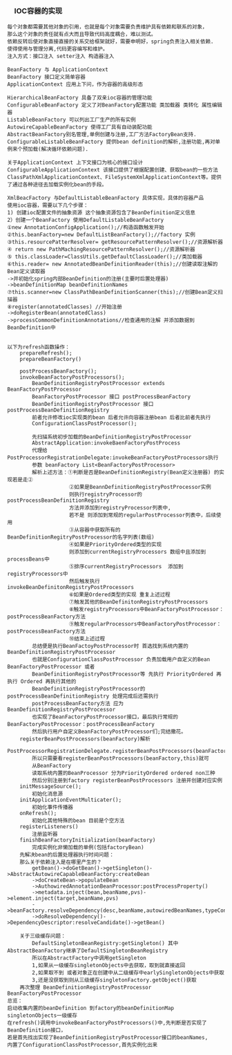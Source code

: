 ### 　IOC容器的实现
    每个对象都需要其他对象的引用，也就是每个对象需要负责维护具有依赖和联系的对象，
    那么这个对象的责任就有点大而且导致代码高度耦合，难以测试。
    依赖反转后使对象直接直接的关系交给框架就好，需要申明好，spring负责注入相关依赖.
    使得使用与管理分离,代码更容编写和维护。
    注入方式：接口注入 setter注入 构造器注入
    
    BeanFactory 与 ApplicationContext
    BeanFactory 接口定义简单容器
    ApplicationContext 应用上下问，作为容器的高级形态
    
    HierarchicalBeanFactory 具备了双亲ioc容器的管理功能
    ConfigurableBeanFactory 定义了对BeanFactory配置功能 类加载器 类转化 属性编辑器
    ListableBeanFactory 可以列出工厂生产的所有实例
    AutowireCapableBeanFactory 使得工厂具有自动装配功能
    AbstractBeanFactory别名管理,单例创建与注册,工厂方法FactoryBean支持.
    ConfigurableListableBeanFactory 提供bean definition的解析,注册功能,再对单例来个预加载(解决循环依赖问题).
    
    关于ApplicationContext 上下文接口为核心的接口设计
    ConfigurableApplicationContext 该接口提供了根据配置创建、获取bean的一些方法
    ClassPathXmlApplicationContext、FileSystemXmlApplicationContext等。提供了通过各种途径去加载实例化bean的手段。
    
    XmlBeacFactory 与DefaultListableBeanFactory 具体实现，具体的容器产品
    使用ioc容器，需要以下几个步骤：
    1) 创建ioc配置文件的抽象资源 这个抽象资源包含了BeanDefinition定义信息
    2）创建一个BeanFactory 使用DefaultListableBeanFactory
    ①new AnnotationConfigApplication();//构造函数触发开始
    ②this.beanFactory=new DefaultListBeanFactory();//factory 实例
    ③this.resourcePatterResolver= getResourcePatternResolver();//资源解析器
    ④ return new PathMachingResourcePatternResolver();//资源解析器
    ⑤ this.classLoader=ClassUtils.getDefaultClassLoader();//类加载器
    ⑥this.reader= new AnnotatedBeanDefinitionReader(this);//创建读取注解的Bean定义读取器 
    ->并初始化spring内部BeanDefinition的注册(主要时后置处理器)
    ->beanDefinitionMap beanDefinitionNames
    ⑦this.scanner=new ClassPathBeanDefinitionScanner(this);//创建Bean定义扫描器
    ⑧register(annotatedClasses) //开始注册
    ->doRegisterBean(annotatedClass)
    ->processCommonDefinitionAnnotations//检查通用的注解 并添加数据到BeanDefinition中
    
    
    以下为refresh函数操作：
        prepareRefresh();
        prepareBeanFactory()
        
        postProcessBeanFactory();
        invokeBeanFactoryPostProcessors();
            BeanDefinitionRegistryPostProcessor extends BeanFactoryPostProcessor
            BeanFactoryPostProcessor 接口 postProcessBeanFactory  
            BeanDefinitionRegistryPostProcessor 接口 postProcessBeanDefinitionRegistry
            前者允许修改ioc实现类的bean 后者允许向容器注册bean 后者比前者先执行
            ConfigurationClassPostProcessor();
            
            先扫描系统初步加载的BeanDefinitionRegistryPostProcessor
            AbstractApplication:invokeBaenFactoryPostProcess 
            代理给PostProcessorRegistrationDelegate:invokeBeanFactoryPostProcessors执行
            参数 beanFactory List<BeanFactoryPostProcessor>
            解析上述方法：①判断是否是BeanDefinitionRegistry(Bean定义注册器) 的实现若是走②
                        ②如果是BeannDefinitionRegistryPostProcessor实例 
                        则执行registryProcessor的postProcessBeanDefinitionRegistry
                        方法并添加到registryProcessor列表中,
                        若不是 则添加到常规的regularPostProcessor列表中，后续使用
                        ③从容器中获取所有的BeanDefinitionRegitryPostProcessor的名字列表(数组)
                        ④如果是PriorityOrdered类型的实现
                        则添加到currentRegistryProcessors 数组中且添加到processBeans中
                        ⑤排序currentRegistryProcessors  添加到registryProcessors中
                        然后触发执行invokeBeanDefinitonRegistryPostProcessors
                        ⑥如果是Ordered类型的实现 重复上述过程
                        ⑦触发其他的BeanDefinitonRegistryPostProcessors
                        ⑧触发registryProcessors中BeanFactoryPostProcessor：postProcessBeanFactory方法
                        ⑨触发regularProcessors中BeanFactoryPostProcessor：postProcessBeanFactory方法
                        ⑩结束上述过程
            总结便是执行BeanFactoyPostProcessor时 首选找到系统内置的BeanDefinitionRegistryPostProcessor
            也就是ConfigurationClassPostProcessor 负责加载用户自定义的Bean BeanFactoryPostProcessor 或者
            BeanDefinitionRegistryPostProcessor等 先执行 PriorityOrdered 再执行 Ordered 再执行其他的
            BeanDefinitionRegistryPostProcessor的postProcessBeanDefinitionRegistry 处理完成后还需执行
            postProcessBeanFactory方法 应为BeanDefinitionRegistryPostProcessor 
            也实现了BeanFactoryPostProcessor接口，最后执行常规的BeanFactoryPostProcessor：postProcessBeanFactory
            然后执行用户自定义BeanFactoryPostProcessor们;完结撒花。
        registerBeanPostProcessors(beanFactory)解析
            PostProcessorRegistrationDelegate.registerBeanPostProcessors(beanFactory,this)
            所以只需要看registerBeanPostProcessors(beanFactory,this)就可
            从BeanFactory
            读取系统内置的BeanProcessor 分为PriorityOrdered ordered non三种
            然后分别注册到factory registerBeanPostProcessors 注册并创建对应实例
        initMessageSource();
            初始化消息源
        initApplicationEventMulticater();
            初始化事件传播器
        onRefresh();
            初始化其他特殊的bean 目前是个空方法
        registerListeners()
            注册监听器
        finishBeanFactoryInitialization(beanFactory)
            完成实例化非懒加载的单例(包括factoryBean)
        先解决bean的后置处理器执行时间问题：
        那么关于依赖注入是在哪里产生的？
            getBean()->doGetBean()->getSingleton()->AbstractAutowireCapableBeanFactory:createBean
            ->doCreateBean->populateBean
            ->AuthowiredAnnotationBeanProcessor:postProcessProperty()
            ->metadata.inject(bean,beanName,pvs)->element.inject(target,beanName,pvs)
            ->beanFactory.resolveDependency(desc,beanName,autowiredBeanNames,typeConverter)
            ->doResolveDependency()->DependencyDescriptor:resolveCandidate()->getBean()
        
        关于三级缓存问题：
            DefaultSingletonBeanRegistry:getSingleton() 其中AbstractBeanFactory继承了DefaultSingletonBeanRegistry
            所以在AbstractFactory中调用getSingleton
            1,如果从一级缓存singletonObjects中去获取，取到就直接返回
            2,如果取不到 或者对象正在创建中从二级缓存中earlySingletonObjects中获取
            3,还是没获取到则从三级缓存singletonFactory.getObject()获取
        再次整理 BeanDefinitionRegistryPostProcessor BeanFactoryPostProcessor 
    总览：
    启动收集内置的beanDefinition 到factory的beanDefinitionMap 
    singletonObjects一级缓存
    在refresh()调用中invokeBeanFactoryPostProcessors()中,先判断是否实现了BeanDefinition接口，
    若是首先找出实现了BeanDefinitionRegistryPostProcessor接口的beanNames,
    内置了ConfigurationClassPostProcessor,首先实例化出来
     
               
            
           
            
            
                        
            
                
            
            
            
        
           
     
                  
                    
            
            
    